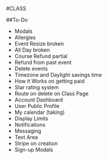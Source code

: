 #CLASS

##To-Do
* Modals
* Allergies
* Event Resize broken
* All Day broken
* Course Refund partial
* Refund from past event
* Delete events
* Timezone and Daylight savings time
* How it Works on getting paid
* Star rating system
* Route on delete on Class Page
* Account Dashboard
* User Public Profile
* My calendar (taking)
* Display Limits
* Notifications
* Messaging
* Text Area
* Stripe on creation
* Sign-up Modals